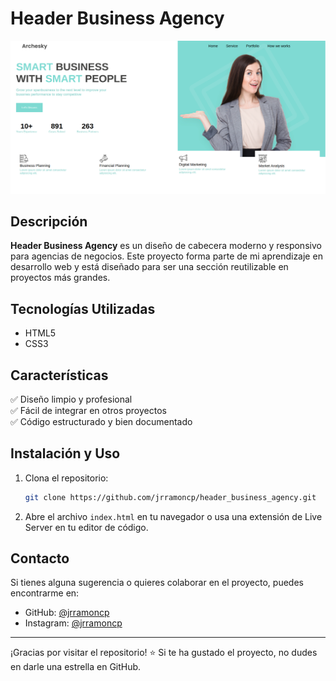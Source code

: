 # Header Business Agency

![Project Screenshot](img/screenshot/screenshot.png) 

## Descripción

**Header Business Agency** es un diseño de cabecera moderno y responsivo para agencias de negocios. Este proyecto forma parte de mi aprendizaje en desarrollo web y está diseñado para ser una sección reutilizable en proyectos más grandes.

## Tecnologías Utilizadas

- HTML5
- CSS3

## Características

✅ Diseño limpio y profesional<br>
✅ Fácil de integrar en otros proyectos<br>
✅ Código estructurado y bien documentado

## Instalación y Uso

1. Clona el repositorio:
   ```bash
   git clone https://github.com/jrramoncp/header_business_agency.git
   ```
2. Abre el archivo `index.html` en tu navegador o usa una extensión de Live Server en tu editor de código.


## Contacto

Si tienes alguna sugerencia o quieres colaborar en el proyecto, puedes encontrarme en:
- GitHub: [@jrramoncp](https://github.com/jrramoncp)
- Instagram: [@jrramoncp](https://www.instagram.com/jrramoncp/)

---

¡Gracias por visitar el repositorio! ⭐ Si te ha gustado el proyecto, no dudes en darle una estrella en GitHub.